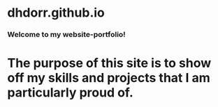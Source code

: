 # dhdorr.github.io

### Welcome to my website-portfolio!
# The purpose of this site is to show off my skills and projects that I am particularly proud of.

